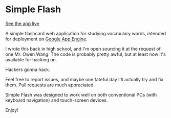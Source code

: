 # Simple Flash

[See the app live](http://simple-flash-hrd.appspot.com)

A simple flashcard web application for studying vocabulary words, intended for deployment on [Google App Engine](https://appengine.google.com).

I wrote this back in high school, and I'm open sourcing it at the request of one Mr. Owen Wang. The code is probably pretty awful, but at least now it's available for hacking on.

Hackers gonna hack.

Feel free to report issues, and maybe one fateful day I'll actually try and fix them. Pull requests are much appreciated.

Simple Flash was designed to work well on both conventional PCs (with keyboard navigation) and touch-screen devices.

Enjoy!
